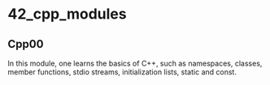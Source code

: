 # 42_cpp_modules

## Cpp00
In this module, one learns the basics of C++, such as namespaces, classes, member functions, stdio streams, initialization lists, static and const.
